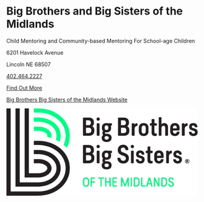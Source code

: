 # Big Brothers and Big Sisters of the Midlands

Child Mentoring and Community-based Mentoring For School-age Children 

6201 Havelock Avenue 

Lincoln NE 68507

[402.464.2227](tel:4024642227)

[Find Out More](?tab=modules&module=extra-resources/Big-Brothers-Big-Sisters-Extra-Info.md)

[Big Brothers Big Sisters of the Midlands Website](www.hbbbs.org)

![picture](./markdown/resources/images/bigBrothersBigSisters.jpg)
